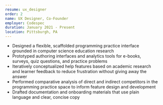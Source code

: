 ```yaml
---
resume: ux_designer
order: 2
name: UX Designer, Co-Founder
employer: Codespec
duration: January 2021 - Present
location: Pittsburgh, PA
---
```


- Designed a flexible, scaffolded programming practice interface grounded in computer science education research
- Prototyped authoring interfaces and analytics tools for e-books, surveys, quiz questions, and practice problems
- Iteratively conceptualized help features based on academic research and learner feedback to reduce frustration without giving away the answer
- Performed comparative analysis of direct and indirect competitors in the programming practice space to inform feature design and development
- Drafted documentation and onboarding materials that use plain language and clear, concise copy
